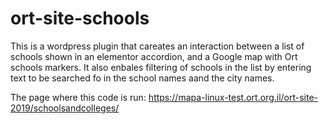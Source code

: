 # ort-site-schools

This is a wordpress plugin that careates an interaction between a list of schools shown in an elementor accordion, and a Google map with Ort schools markers.
It also enbales filtering of schools in the list by entering text to be searched fo in the school names aand the city names.

The page where this code is run:
https://mapa-linux-test.ort.org.il/ort-site-2019/schoolsandcolleges/
